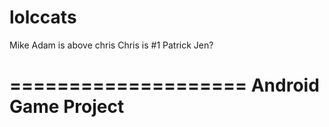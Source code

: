 lolccats
========

Mike
Adam is above chris
Chris is #1
Patrick
Jen?

====================
Android Game Project
====================




